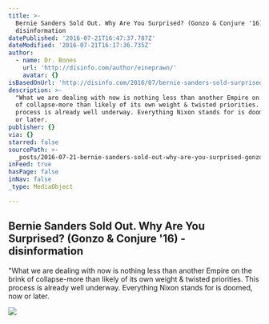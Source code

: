 ```yaml
---
title: >-
  Bernie Sanders Sold Out. Why Are You Surprised? (Gonzo & Conjure '16) -
  disinformation
datePublished: '2016-07-21T16:47:37.787Z'
dateModified: '2016-07-21T16:17:36.735Z'
author:
  - name: Dr. Bones
    url: 'http://disinfo.com/author/eineprawn/'
    avatar: {}
isBasedOnUrl: 'http://disinfo.com/2016/07/bernie-sanders-sold-surprised-gonzo-conjure-16/'
description: >-
  "What we are dealing with now is nothing less than another Empire on the brink
  of collapse-more than likely of its own weight & twisted priorities. This
  process is already well underway. Everything Nixon stands for is doomed, now
  or later.
publisher: {}
via: {}
starred: false
sourcePath: >-
  _posts/2016-07-21-bernie-sanders-sold-out-why-are-you-surprised-gonzo-and-con.md
inFeed: true
hasPage: false
inNav: false
_type: MediaObject

---
```

<article style=""><h1>Bernie Sanders Sold Out. Why Are You Surprised? (Gonzo &amp; Conjure '16) - disinformation</h1><p>"What we are dealing with now is nothing less than another Empire on the brink of collapse-more than likely of its own weight &amp; twisted priorities. This process is already well underway. Everything Nixon stands for is doomed, now or later.</p><img src="http://disinfo.com/wp-content/uploads/2016/07/a1-2.png" /></article>